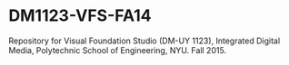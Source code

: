 DM1123-VFS-FA14
===============

Repository for Visual Foundation Studio (DM-UY 1123), Integrated Digital Media, Polytechnic School of Engineering, NYU. Fall 2015.
